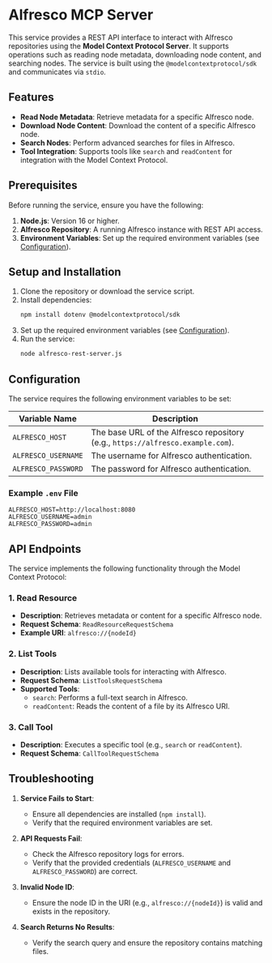 # Alfresco MCP Server

This service provides a REST API interface to interact with Alfresco repositories using the **Model Context Protocol Server**. It supports operations such as reading node metadata, downloading node content, and searching nodes. The service is built using the `@modelcontextprotocol/sdk` and communicates via `stdio`.

## Features

- **Read Node Metadata**: Retrieve metadata for a specific Alfresco node.
- **Download Node Content**: Download the content of a specific Alfresco node.
- **Search Nodes**: Perform advanced searches for files in Alfresco.
- **Tool Integration**: Supports tools like `search` and `readContent` for integration with the Model Context Protocol.

## Prerequisites

Before running the service, ensure you have the following:

1. **Node.js**: Version 16 or higher.
2. **Alfresco Repository**: A running Alfresco instance with REST API access.
3. **Environment Variables**: Set up the required environment variables (see [Configuration](#configuration)).

## Setup and Installation

1. Clone the repository or download the service script.
2. Install dependencies:
   ```bash
   npm install dotenv @modelcontextprotocol/sdk
   ```
3. Set up the required environment variables (see [Configuration](#configuration)).
4. Run the service:
   ```bash
   node alfresco-rest-server.js
   ```

## Configuration

The service requires the following environment variables to be set:

| Variable Name       | Description                                                                 |
|---------------------|-----------------------------------------------------------------------------|
| `ALFRESCO_HOST`     | The base URL of the Alfresco repository (e.g., `https://alfresco.example.com`). |
| `ALFRESCO_USERNAME` | The username for Alfresco authentication.                                   |
| `ALFRESCO_PASSWORD` | The password for Alfresco authentication.                                   |

### Example `.env` File

```env
ALFRESCO_HOST=http://localhost:8080
ALFRESCO_USERNAME=admin
ALFRESCO_PASSWORD=admin
```

## API Endpoints

The service implements the following functionality through the Model Context Protocol:

### 1. **Read Resource**
- **Description**: Retrieves metadata or content for a specific Alfresco node.
- **Request Schema**: `ReadResourceRequestSchema`
- **Example URI**: `alfresco://{nodeId}`

### 2. **List Tools**
- **Description**: Lists available tools for interacting with Alfresco.
- **Request Schema**: `ListToolsRequestSchema`
- **Supported Tools**:
  - `search`: Performs a full-text search in Alfresco.
  - `readContent`: Reads the content of a file by its Alfresco URI.

### 3. **Call Tool**
- **Description**: Executes a specific tool (e.g., `search` or `readContent`).
- **Request Schema**: `CallToolRequestSchema`

## Troubleshooting

1. **Service Fails to Start**:
   - Ensure all dependencies are installed (`npm install`).
   - Verify that the required environment variables are set.

2. **API Requests Fail**:
   - Check the Alfresco repository logs for errors.
   - Verify that the provided credentials (`ALFRESCO_USERNAME` and `ALFRESCO_PASSWORD`) are correct.

3. **Invalid Node ID**:
   - Ensure the node ID in the URI (e.g., `alfresco://{nodeId}`) is valid and exists in the repository.

4. **Search Returns No Results**:
   - Verify the search query and ensure the repository contains matching files.